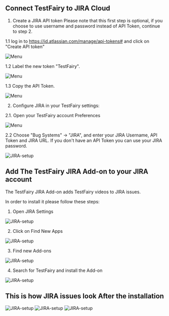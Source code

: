## Connect TestFairy to JIRA Cloud

1. Create a JIRA API token
Please note that this first step is optional, if you choose to use username and password instead of API Token, continue to step 2.

1.1 log in to https://id.atlassian.com/manage/api-tokens# and click on "Create API token"

![Menu](/img/bug-tracking/jira-create-api.png)

1.2 Label the new token "TestFairy".

![Menu](/img/bug-tracking/jira-label.png)

1.3 Copy the API Token.

![Menu](/img/bug-tracking/jira-token.png)

2. Configure JIRA in your TestFairy settings: 

2.1. Open your TestFairy account Preferences 

![Menu](/img/bug-tracking/jira-cloud-1.png)

2.2 Choose "Bug Systems" -> "JIRA", and enter your JIRA Username, API Token and JIRA URL. 
If you don't have an API Token you can use your JIRA password.

![JIRA-setup](/img/bug-tracking/jira-cloud-2.png)

## Add The TestFairy JIRA Add-on to your JIRA account

The TestFairy JIRA Add-on adds TestFairy videos to JIRA issues.

In order to install it please follow these steps:

1. Open JIRA Settings

![JIRA-setup](/img/bug-tracking/jira-settings.png)

2. Click on Find New Apps

![JIRA-setup](/img/bug-tracking/jira-find-apps.png.png)

3. Find new Add-ons

![JIRA-setup](/img/bug-tracking/jira3.png)

4. Search for TestFairy and install the Add-on

![JIRA-setup](/img/bug-tracking/jira4.png)

## This is how JIRA issues look After the installation

![JIRA-setup](/img/bug-tracking/hira6a.png)
![JIRA-setup](/img/bug-tracking/jira5b.png)
![JIRA-setup](/img/bug-tracking/jira6c.png)
